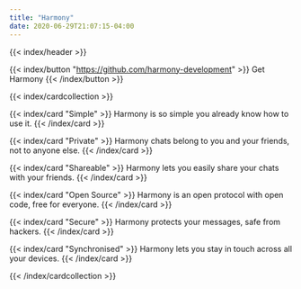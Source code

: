 ```yaml
---
title: "Harmony"
date: 2020-06-29T21:07:15-04:00
---
```


{{< index/header >}}

{{< index/button "https://github.com/harmony-development" >}}
Get Harmony
{{< /index/button >}}

{{< index/cardcollection >}}

{{< index/card "Simple" >}}
Harmony is so simple you already know how to use it.
{{< /index/card >}}

{{< index/card "Private" >}}
Harmony chats belong to you and your friends, not to anyone else.
{{< /index/card >}}

{{< index/card "Shareable" >}}
Harmony lets you easily share your chats with your friends.
{{< /index/card >}}

{{< index/card "Open Source" >}}
Harmony is an open protocol with open code, free for everyone.
{{< /index/card >}}

{{< index/card "Secure" >}}
Harmony protects your messages, safe from hackers.
{{< /index/card >}}

{{< index/card "Synchronised" >}}
Harmony lets you stay in touch across all your devices.
{{< /index/card >}}

{{< /index/cardcollection >}}
